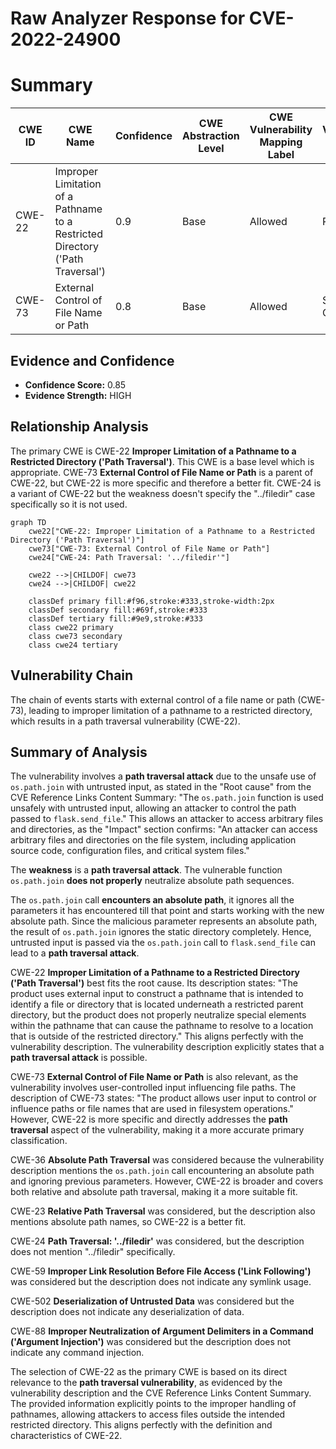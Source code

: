 # Raw Analyzer Response for CVE-2022-24900

# Summary
| CWE ID | CWE Name | Confidence | CWE Abstraction Level | CWE Vulnerability Mapping Label | CWE-Vulnerability Mapping Notes |
|---|---|---|---|---|---|
| CWE-22 | Improper Limitation of a Pathname to a Restricted Directory ('Path Traversal') | 0.9 | Base | Allowed | Primary CWE |
| CWE-73 | External Control of File Name or Path | 0.8 | Base | Allowed | Secondary Candidate |

## Evidence and Confidence

*   **Confidence Score:** 0.85
*   **Evidence Strength:** HIGH

## Relationship Analysis
The primary CWE is CWE-22 **Improper Limitation of a Pathname to a Restricted Directory ('Path Traversal')**. This CWE is a base level which is appropriate. CWE-73 **External Control of File Name or Path** is a parent of CWE-22, but CWE-22 is more specific and therefore a better fit. CWE-24 is a variant of CWE-22 but the weakness doesn't specify the "../filedir" case specifically so it is not used.

```mermaid
graph TD
    cwe22["CWE-22: Improper Limitation of a Pathname to a Restricted Directory ('Path Traversal')"]
    cwe73["CWE-73: External Control of File Name or Path"]
    cwe24["CWE-24: Path Traversal: '../filedir'"]
    
    cwe22 -->|CHILDOF| cwe73
    cwe24 -->|CHILDOF| cwe22
    
    classDef primary fill:#f96,stroke:#333,stroke-width:2px
    classDef secondary fill:#69f,stroke:#333
    classDef tertiary fill:#9e9,stroke:#333
    class cwe22 primary
    class cwe73 secondary
    class cwe24 tertiary
```

## Vulnerability Chain
The chain of events starts with external control of a file name or path (CWE-73), leading to improper limitation of a pathname to a restricted directory, which results in a path traversal vulnerability (CWE-22).

## Summary of Analysis
The vulnerability involves a **path traversal attack** due to the unsafe use of `os.path.join` with untrusted input, as stated in the "Root cause" from the CVE Reference Links Content Summary: "The `os.path.join` function is used unsafely with untrusted input, allowing an attacker to control the path passed to `flask.send_file`." This allows an attacker to access arbitrary files and directories, as the "Impact" section confirms: "An attacker can access arbitrary files and directories on the file system, including application source code, configuration files, and critical system files."

The **weakness** is a **path traversal attack**. The vulnerable function `os.path.join` **does not properly** neutralize absolute path sequences.

The `os.path.join` call **encounters an absolute path**, it ignores all the parameters it has encountered till that point and starts working with the new absolute path. Since the malicious parameter represents an absolute path, the result of `os.path.join` ignores the static directory completely. Hence, untrusted input is passed via the `os.path.join` call to `flask.send_file` can lead to a **path traversal attack**.

CWE-22 **Improper Limitation of a Pathname to a Restricted Directory ('Path Traversal')** best fits the root cause. Its description states: "The product uses external input to construct a pathname that is intended to identify a file or directory that is located underneath a restricted parent directory, but the product does not properly neutralize special elements within the pathname that can cause the pathname to resolve to a location that is outside of the restricted directory." This aligns perfectly with the vulnerability description. The vulnerability description explicitly states that a **path traversal attack** is possible.

CWE-73 **External Control of File Name or Path** is also relevant, as the vulnerability involves user-controlled input influencing file paths. The description of CWE-73 states: "The product allows user input to control or influence paths or file names that are used in filesystem operations." However, CWE-22 is more specific and directly addresses the **path traversal** aspect of the vulnerability, making it a more accurate primary classification.

CWE-36 **Absolute Path Traversal** was considered because the vulnerability description mentions the `os.path.join` call encountering an absolute path and ignoring previous parameters. However, CWE-22 is broader and covers both relative and absolute path traversal, making it a more suitable fit.

CWE-23 **Relative Path Traversal** was considered, but the description also mentions absolute path names, so CWE-22 is a better fit.

CWE-24 **Path Traversal: '../filedir'** was considered, but the description does not mention "../filedir" specifically.

CWE-59 **Improper Link Resolution Before File Access ('Link Following')** was considered but the description does not indicate any symlink usage.

CWE-502 **Deserialization of Untrusted Data** was considered but the description does not indicate any deserialization of data.

CWE-88 **Improper Neutralization of Argument Delimiters in a Command ('Argument Injection')** was considered but the description does not indicate any command injection.

The selection of CWE-22 as the primary CWE is based on its direct relevance to the **path traversal vulnerability**, as evidenced by the vulnerability description and the CVE Reference Links Content Summary. The provided information explicitly points to the improper handling of pathnames, allowing attackers to access files outside the intended restricted directory. This aligns perfectly with the definition and characteristics of CWE-22.